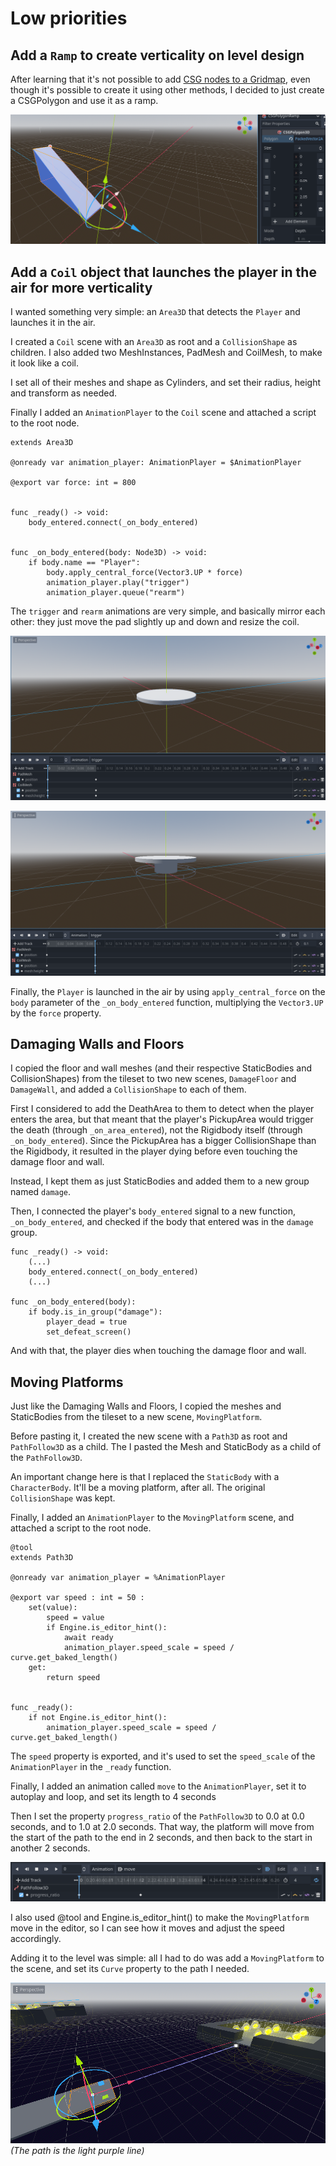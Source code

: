 # Low priorities

## Add a `Ramp` to create verticality on level design

After learning that it's not possible to add [CSG nodes to a Gridmap](https://www.reddit.com/r/godot/comments/ovfh6y/am_i_able_to_make_a_gridmap_with_csg_nodes/), even though it's possible to create it using other methods, I decided to just create a CSGPolygon and use it as a ramp.

![Ramp](images/ramp_object.png)

## Add a `Coil` object that launches the player in the air for more verticality

I wanted something very simple: an `Area3D` that detects the `Player` and launches it in the air.

I created a `Coil` scene with an `Area3D` as root and a `CollisionShape` as children. I also added two MeshInstances, PadMesh and CoilMesh, to make it look like a coil.

I set all of their meshes and shape as Cylinders, and set their radius, height and transform as needed.

Finally I added an `AnimationPlayer` to the `Coil` scene and attached a script to the root node.

```gdscript
extends Area3D

@onready var animation_player: AnimationPlayer = $AnimationPlayer

@export var force: int = 800


func _ready() -> void:
	body_entered.connect(_on_body_entered)


func _on_body_entered(body: Node3D) -> void:
	if body.name == "Player":
		body.apply_central_force(Vector3.UP * force)
		animation_player.play("trigger")
		animation_player.queue("rearm")
```

The `trigger` and `rearm` animations are very simple, and basically mirror each other: they just move the pad slightly up and down and resize the coil.

![Coil](images/coil_armed.png)

![Coil](images/coil_triggered.png)

Finally, the `Player` is launched in the air by using `apply_central_force` on the `body` parameter of the `_on_body_entered` function, multiplying the `Vector3.UP` by the `force` property.

## Damaging Walls and Floors

I copied the floor and wall meshes (and their respective StaticBodies and CollisionShapes) from the tileset to two new scenes, `DamageFloor` and `DamageWall`, and added a `CollisionShape` to each of them.

First I considered to add the DeathArea to them to detect when the player enters the area, but that meant that the player's PickupArea would trigger the death (through `_on_area_entered`), not the Rigidbody itself (through `_on_body_entered`). Since the PickupArea has a bigger CollisionShape than the Rigidbody, it resulted in the player dying before even touching the damage floor and wall.

Instead, I kept them as just StaticBodies and added them to a new group named `damage`.

Then, I connected the player's `body_entered` signal to a new function, `_on_body_entered`, and checked if the body that entered was in the `damage` group.

```gdscript
func _ready() -> void:
	(...)
	body_entered.connect(_on_body_entered)
	(...)

func _on_body_entered(body):
	if body.is_in_group("damage"):
		player_dead = true
		set_defeat_screen()
```

And with that, the player dies when touching the damage floor and wall.

## Moving Platforms

Just like the Damaging Walls and Floors, I copied the meshes and StaticBodies from the tileset to a new scene, `MovingPlatform`.

Before pasting it, I created the new scene with a `Path3D` as root and `PathFollow3D` as a child. The I pasted the Mesh and StaticBody as a child of the `PathFollow3D`.

An important change here is that I replaced the `StaticBody` with a `CharacterBody`. It'll be a moving platform, after all. The original `CollisionShape` was kept.

Finally, I added an `AnimationPlayer` to the `MovingPlatform` scene, and attached a script to the root node.

```gdscript
@tool
extends Path3D

@onready var animation_player = %AnimationPlayer

@export var speed : int = 50 : 
	set(value):
		speed = value
		if Engine.is_editor_hint():
			await ready
			animation_player.speed_scale = speed / curve.get_baked_length()
	get:
		return speed


func _ready():
	if not Engine.is_editor_hint():
		animation_player.speed_scale = speed / curve.get_baked_length()
```

The `speed` property is exported, and it's used to set the `speed_scale` of the `AnimationPlayer` in the `_ready` function. 

Finally, I added an animation called `move` to the `AnimationPlayer`, set it to autoplay and loop, and set its length to 4 seconds

Then I set the property `progress_ratio` of the `PathFollow3D` to 0.0 at 0.0 seconds, and to 1.0 at 2.0 seconds. That way, the platform will move from the start of the path to the end in 2 seconds, and then back to the start in another 2 seconds.

![Moving Platform](images/moving_platform_animation.png)

I also used @tool and Engine.is_editor_hint() to make the `MovingPlatform` move in the editor, so I can see how it moves and adjust the speed accordingly.

Adding it to the level was simple: all I had to do was add a `MovingPlatform` to the scene, and set its `Curve` property to the path I needed.

![Moving Platform](images/moving_platform_path.png)
_(The path is the light purple line)_
